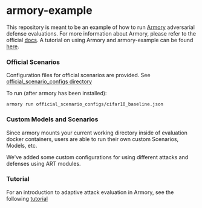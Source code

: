 # armory-example
This repository is meant to be an example of how to run 
[Armory](https://github.com/twosixlabs/armory) adversarial defense evaluations.
For more information about Armory, please refer to the official
[docs](https://armory.readthedocs.io/en/latest/). A tutorial on using Armory and
armory-example can be found [here](TUTORIAL.md).

### Official Scenarios
Configuration files for official scenarios are provided. 
See [official_scenario_configs directory](official_scenario_configs)

To run (after armory has been installed):
```
armory run official_scenario_configs/cifar10_baseline.json
```

### Custom Models and Scenarios
Since armory mounts your current working directory inside of evaluation docker 
containers, users are able to run their own custom Scenarios, Models, etc.

We've added some custom configurations for using different attacks and 
defenses using ART modules.

### Tutorial
For an introduction to adaptive attack evaluation in Armory, see the following [tutorial](./tutorial/README.md)
